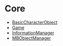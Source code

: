 # Core

* [BasicCharacterObject](./basiccharacterobject.md)
* [Game](./game.md)
* [InformationManager](./informationmanager.md)
* [MBObjectManager](./mbobjectmanager.md)

